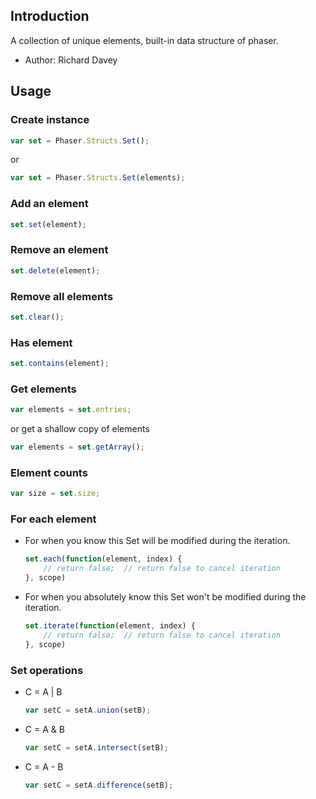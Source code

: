 ## Introduction

A collection of unique elements, built-in data structure of phaser.

- Author: Richard Davey

## Usage

### Create instance

```javascript
var set = Phaser.Structs.Set();
```

or

```javascript
var set = Phaser.Structs.Set(elements);
```

### Add an element

```javascript
set.set(element);
```

### Remove an element

```javascript
set.delete(element);
```

### Remove all elements

```javascript
set.clear();
```

### Has element

```javascript
set.contains(element);
```

### Get elements

```javascript
var elements = set.entries;
```

or get a shallow copy of elements

```javascript
var elements = set.getArray();
```

### Element counts

```javascript
var size = set.size;
```

### For each element

- For when you know this Set will be modified during the iteration.
    ```javascript
    set.each(function(element, index) {
        // return false;  // return false to cancel iteration
    }, scope)
    ```
- For when you absolutely know this Set won't be modified during the iteration.
    ```javascript
    set.iterate(function(element, index) {
        // return false;  // return false to cancel iteration
    }, scope)
    ```

### Set operations

- C = A | B
   ```javascript
   var setC = setA.union(setB);
   ```
- C = A & B
   ```javascript
   var setC = setA.intersect(setB);
   ```
- C = A - B
   ```javascript
   var setC = setA.difference(setB);
   ```